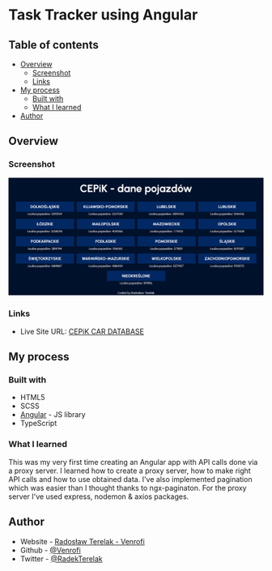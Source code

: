# Task Tracker using Angular

## Table of contents

- [Overview](#overview)
  - [Screenshot](#screenshot)
  - [Links](#links)
- [My process](#my-process)
  - [Built with](#built-with)
  - [What I learned](#what-i-learned)
- [Author](#author)

## Overview

### Screenshot

![](./screenshot.png)

### Links

- Live Site URL: [CEPiK CAR DATABASE](https://cepik-car-database-venrofi.netlify.app/)

## My process

### Built with

- HTML5
- SCSS
- [Angular](https://angular.io/) - JS library
- TypeScript

### What I learned

This was my very first time creating an Angular app with API calls done via a proxy server. I learned how to create a proxy server, how to make right API calls and how to use obtained data. I've also implemented pagination which was easier than I thought thanks to ngx-paginaton. For the proxy server I've used express, nodemon & axios packages.

## Author

- Website - [Radosław Terelak - Venrofi](https://venrofi.netlify.app/)
- Github - [@Venrofi](https://github.com/Venrofi)
- Twitter - [@RadekTerelak](https://twitter.com/RadekTerelak)
